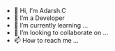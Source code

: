 - 👋 Hi, I’m Adarsh.C
- 👀 I’m a Developer
- 🌱 I’m currently learning ...
- 💞️ I’m looking to collaborate on ...
- 📫 How to reach me ...

<!---
adarshshan/adarshshan is a ✨ special ✨ repository because its `README.md` (this file) appears on your GitHub profile.
You can click the Preview link to take a look at your changes.
--->
